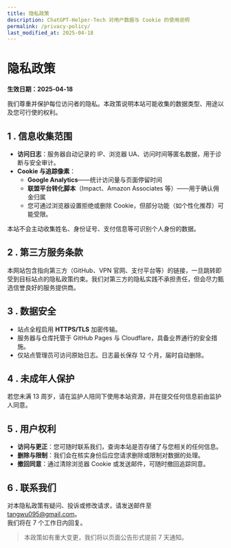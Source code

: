 ```yaml
---
title: 隐私政策
description: ChatGPT‑Helper‑Tech 对用户数据与 Cookie 的使用说明
permalink: /privacy-policy/
last_modified_at: 2025-04-18
---
```


# 隐私政策

**生效日期：2025‑04‑18**

我们尊重并保护每位访问者的隐私。本政策说明本站可能收集的数据类型、用途以及您可行使的权利。

## 1 . 信息收集范围

- **访问日志**：服务器自动记录的 IP、浏览器 UA、访问时间等匿名数据，用于诊断与安全审计。  
- **Cookie 与追踪像素**：  
  - **Google Analytics**——统计访问量与页面停留时间  
  - **联盟平台转化脚本**（Impact、Amazon Associates 等）——用于确认佣金归属  
  - 您可通过浏览器设置拒绝或删除 Cookie，但部分功能（如个性化推荐）可能受限。

本站不会主动收集姓名、身份证号、支付信息等可识别个人身份的数据。

## 2 . 第三方服务条款

本网站包含指向第三方（GitHub、VPN 官网、支付平台等）的链接，一旦跳转即受到目标站点的隐私政策约束。我们对第三方的隐私实践不承担责任，但会尽力甄选信誉良好的服务提供商。

## 3 . 数据安全

- 站点全程启用 **HTTPS/TLS** 加密传输。  
- 服务器与仓库托管于 GitHub Pages 与 Cloudflare，具备业界通行的安全措施。  
- 仅站点管理员可访问原始日志。日志最长保存 12 个月，届时自动删除。

## 4 . 未成年人保护

若您未满 13 周岁，请在监护人陪同下使用本站资源，并在提交任何信息前由监护人同意。

## 5 . 用户权利

- **访问与更正**：您可随时联系我们，查询本站是否存储了与您相关的任何信息。  
- **删除与限制**：我们会在核实身份后应您请求删除或限制对数据的处理。  
- **撤回同意**：通过清除浏览器 Cookie 或发送邮件，可随时撤回追踪同意。

## 6 . 联系我们

对本隐私政策有疑问、投诉或修改请求，请发送邮件至 <tangwu095@gmail.com>。  
我们将在 7 个工作日内回复。

> 本政策如有重大变更，我们将以页面公告形式提前 7 天通知。
